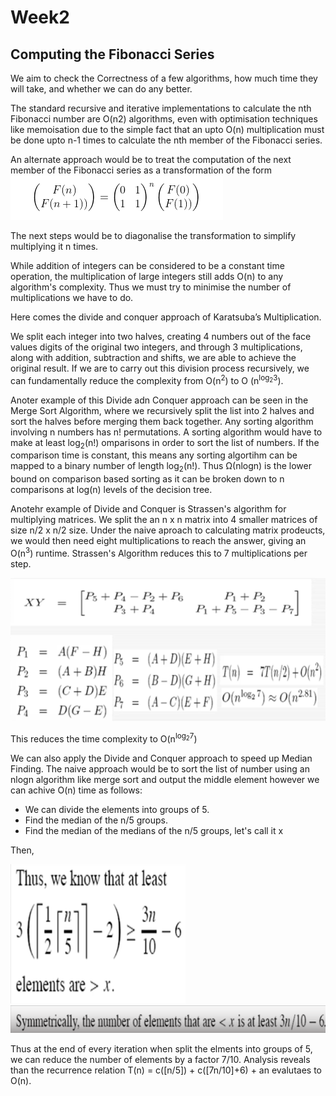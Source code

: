 # Week2

## Computing the Fibonacci Series

We aim to check the Correctness of a few algorithms, how much time they will take, and whether we can do any better.

The standard recursive and iterative implementations to calculate the nth Fibonacci number are O(n2) algorithms, even with optimisation techniques like memoisation due to the simple fact that an upto O(n) multiplication must be done upto n-1 times to calculate the nth member of the Fibonacci series.

An alternate approach would be to treat the computation of the next member of the Fibonacci series as a transformation of the form 
![Linear Transformation](Fibonacci_as_a_linear_transformation.jpeg)

The next steps would be to diagonalise the transformation to simplify multiplying it n times.

While addition of integers can be considered to be a constant time operation, the multiplication of large integers still adds O(n) to any algorithm's complexity. Thus we must try to minimise the number of multiplications we have to do.

Here comes the divide and conquer approach of Karatsuba’s Multiplication.

We split each integer into two halves, creating 4 numbers out of the face values digits of the original two integers, and through 3 multiplications, along with addition, subtraction and shifts, we are able to achieve the original result. If we are to carry out this division process recursively, we can fundamentally reduce the complexity from O(n<sup>2</sup>) to O (n<sup>log<sub>2</sub>3</sup>).

Anoter example of this Divide adn Conquer approach can be seen in the Merge Sort Algorithm, where we recursively split the list into 2 halves and sort the halves before merging them back together. Any sorting algorithm involving n numbers has n! permutations. A sorting algorithm would have to make at least log<sub>2</sub>(n!) omparisons in order to sort the list of numbers. If the comparison time is constant, this means any sorting algortihm can be mapped to a binary number of length log<sub>2</sub>(n!). Thus &Omega;(nlogn) is the lower bound on comparison based sorting as it can be broken down to n comparisons at log(n) levels of the decision tree.

Anotehr example of Divide and Conquer is Strassen's algorithm for multiplying matrices. We split the an n x n matrix into 4 smaller matrices of size n/2 x n/2 size. Under the naive aproach to calculating matrix prodeucts, we would then need eight multiplications to reach the answer, giving an O(n<sup>3</sup>) runtime. Strassen's Algorithm reduces this to 7 multiplications per step.

![Strassen's Algorithm](strassen.png)

This reduces the time complexity to O(n<sup>log<sub>2</sub>7</sup>)

We can also apply the Divide and Conquer approach to speed up Median Finding. The naive approach would be to sort the list of number using an nlogn algorithm like merge sort and output the middle element however we can achive O(n) time as follows:

* We can divide the elements into groups of 5. 
* Find the median of the n/5 groups. 
* Find the median of the medians of the n/5 groups, let's call it x

Then,

![Median 1](medians1.png)
![Median 2](medians2.png)

Thus at the end of every iteration when split the elments into groups of 5, we can reduce the number of elements by a factor 7/10. Analysis reveals than the recurrence relation T(n) = c([n/5]) + c([7n/10]+6) + an evalutaes to O(n).
